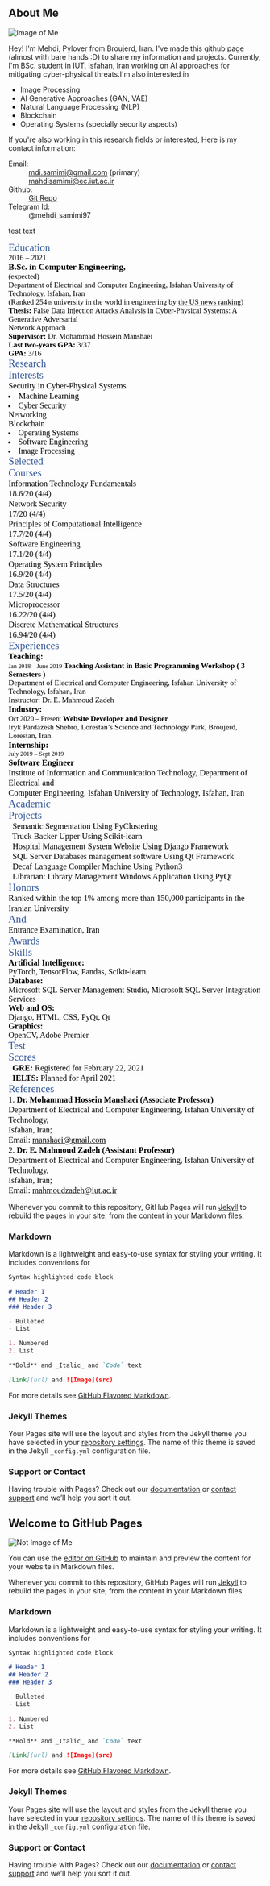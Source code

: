 ## About Me

![Image of Me](https://github.com/mahdisamimi/mahdisamimi.github.io/raw/main/assets/photo_2021-01-29_17-40-42.jpg)

Hey! I'm Mehdi, Pylover from Broujerd, Iran. I've made this github page (almost with bare hands :D) to share my information and projects.
Currently, I'm BSc. student in IUT, Isfahan, Iran working on AI approaches for mitigating cyber-physical threats.I'm also interested in 
  - Image Processing
  - AI Generative Approaches (GAN, VAE)
  - Natural Language Processing (NLP)
  - Blockchain
  - Operating Systems (specially security aspects)
  
If you're also working in this research fields or interested, Here is my contact information:
  <dl>
    <dt>Email:</dt> 
      <dd><a href="mailto:mdi.samimi@gmail.com"> mdi.samimi@gmail.com</a> (primary)</dd>
      <dd><a href="mailto:mahdisamimi@ec.iut.ac.ir"> mahdisamimi@ec.iut.ac.ir</a></dd>
    <dt>Github:</dt> 
  <dd><a href="github.com/mahdisamimi"> Git Repo</a></dd>
    <dt>Telegram Id:</dt>
      <dd>@mehdi_samimi97</dd>
  </dl>
  <p>    test text</p>
  




<div class="pos" id="_86:329" style="top:329;left:86">
<span id="_20.4" style=" font-family:Times New Roman; font-size:20.4px; color:#2f5395">
  Education
</span>
</div>
<div class="pos" id="_90:363" style="top:363;left:90">
<span id="_15.0" style=" font-family:Times New Roman; font-size:15.0px; color:#000000">
2016 – 2021 </span>
</div>
<div class="pos" id="_198:361" style="top:361;left:198">
<span id="_17.1" style="font-weight:bold; font-family:Times New Roman; font-size:17.1px; color:#000000">
B.Sc. in Computer Engineering,</span>
</div>
<div class="pos" id="_96:381" style="top:381;left:96">
<span id="_14.5" style=" font-family:Times New Roman; font-size:14.5px; color:#000000">
(expected)</span>
</div>
<div class="pos" id="_198:393" style="top:393;left:198">
<span id="_14.9" style=" font-family:Times New Roman; font-size:14.9px; color:#000000">
Department of Electrical and Computer Engineering, Isfahan University of Technology, Isfahan, Iran </span>
</div>
<div class="pos" id="_198:412" style="top:412;left:198">
<span id="_14.9" style=" font-family:Times New Roman; font-size:14.9px; color:#000000">
(Ranked 254<span id="_9.5" style=" font-size:9.5px"> th</span> university in the world in engineering by <u>t</u><u>h</u><u>e</u><u> </u><u>U</u><u>S</u><u> </u><u>n</u><u>e</u><u>w</u><u>s</u><u> </u><u>r</u><u>a</u><u>n</u><u>k</u><u>i</u><u>n</u><u>g</u>)</span>
</div>
<div class="pos" id="_198:442" style="top:442;left:198">
<span id="_14.9" style="font-weight:bold; font-family:Times New Roman; font-size:14.9px; color:#000000">
Thesis: <span style="font-weight:normal"> False Data Injection Attacks Analysis in Cyber-Physical Systems: A Generative Adversarial </span></span>
</div>
<div class="pos" id="_198:461" style="top:461;left:198">
<span id="_14.9" style=" font-family:Times New Roman; font-size:14.9px; color:#000000">
Network Approach</span>
</div>
<div class="pos" id="_198:492" style="top:492;left:198">
<span id="_14.9" style="font-weight:bold; font-family:Times New Roman; font-size:14.9px; color:#000000">
Supervisor: <span style="font-weight:normal"> Dr. Mohammad Hossein Manshaei</span></span>
</div>
<div class="pos" id="_198:522" style="top:522;left:198">
<span id="_14.9" style="font-weight:bold; font-family:Times New Roman; font-size:14.9px; color:#000000">
Last two-years GPA:  <span style="font-weight:normal"> 3/37</span></span>
</div>
<div class="pos" id="_198:552" style="top:552;left:198">
<span id="_14.9" style="font-weight:bold; font-family:Times New Roman; font-size:14.9px; color:#000000">
GPA: <span style="font-weight:normal"> 3/16</span></span>
</div>
<div class="pos" id="_90:615" style="top:615;left:90">
<span id="_20.4" style=" font-family:Times New Roman; font-size:20.4px; color:#2f5395">
Research </span>
</div>
<div class="pos" id="_93:639" style="top:639;left:93">
<span id="_20.4" style=" font-family:Times New Roman; font-size:20.4px; color:#2f5395">
Interests</span>
</div>
<div class="pos" id="_206:644" style="top:644;left:206">
<span id="_15.0" style=" font-family:Times New Roman; font-size:15.0px; color:#000000">
<span id="_16.3" style=" font-size:16.3px"> Security in Cyber-Physical Systems</span></span>
</div>
<div class="pos" id="_516:643" style="top:643;left:516">
<span id="_15.0" style=" font-family:Times New Roman; font-size:15.0px; color:#000000">
<li type="square"><span id="_16.3" style=" font-size:16.3px"> Machine Learning </span>
</li></span></div>
<div class="pos" id="_206:673" style="top:673;left:206">
<span id="_14.6" style=" font-family:Times New Roman; font-size:14.6px; color:#000000">
<li type="square"><span id="_15.8" style=" font-size:15.8px"> Cyber Security</span>
</li></span></div>
<div class="pos" id="_516:674" style="top:674;left:516">
<span id="_14.6" style=" font-family:Times New Roman; font-size:14.6px; color:#000000">
<span id="_15.8" style=" font-size:15.8px"> Networking</span></span>
</div>
<div class="pos" id="_206:704" style="top:704;left:206">
<span id="_14.6" style=" font-family:Times New Roman; font-size:14.6px; color:#000000">
<span id="_15.8" style=" font-size:15.8px"> Blockchain</span></span>
</div>
<div class="pos" id="_516:703" style="top:703;left:516">
<span id="_14.6" style=" font-family:Times New Roman; font-size:14.6px; color:#000000">
<li type="square"><span id="_15.8" style=" font-size:15.8px"> Operating Systems</span>
</li></span></div>
<div class="pos" id="_206:733" style="top:733;left:206">
<span id="_14.6" style=" font-family:Times New Roman; font-size:14.6px; color:#000000">
<li type="square"><span id="_15.8" style=" font-size:15.8px"> Software Engineering</span>
</li></span></div>
<div class="pos" id="_516:733" style="top:733;left:516">
<span id="_14.6" style=" font-family:Times New Roman; font-size:14.6px; color:#000000">
<li type="square"><span id="_15.8" style=" font-size:15.8px"> Image Processing </span>
</li></span></div>
<div class="pos" id="_93:792" style="top:792;left:93">
<span id="_20.4" style=" font-family:Times New Roman; font-size:20.4px; color:#2f5395">
Selected </span>
</div>
<div class="pos" id="_95:815" style="top:815;left:95">
<span id="_20.4" style=" font-family:Times New Roman; font-size:20.4px; color:#2f5395">
Courses</span>
</div>
<div class="pos" id="_206:819" style="top:819;left:206">
<span id="_16.3" style=" font-family:Times New Roman; font-size:16.3px; color:#000000">
Information Technology Fundamentals</span>
</div>
<div class="pos" id="_724:819" style="top:819;left:724">
<span id="_16.3" style=" font-family:Times New Roman; font-size:16.3px; color:#000000">
18.6/20 (4/4)</span>
</div>
<div class="pos" id="_206:842" style="top:842;left:206">
<span id="_16.3" style=" font-family:Times New Roman; font-size:16.3px; color:#000000">
Network Security</span>
</div>
<div class="pos" id="_724:842" style="top:842;left:724">
<span id="_16.3" style=" font-family:Times New Roman; font-size:16.3px; color:#000000">
17/20 (4/4)</span>
</div>
<div class="pos" id="_206:864" style="top:864;left:206">
<span id="_16.3" style=" font-family:Times New Roman; font-size:16.3px; color:#000000">
Principles of Computational Intelligence</span>
</div>
<div class="pos" id="_724:864" style="top:864;left:724">
<span id="_16.3" style=" font-family:Times New Roman; font-size:16.3px; color:#000000">
17.7/20 (4/4)</span>
</div>
<div class="pos" id="_206:887" style="top:887;left:206">
<span id="_16.3" style=" font-family:Times New Roman; font-size:16.3px; color:#000000">
Software Engineering</span>
</div>
<div class="pos" id="_724:887" style="top:887;left:724">
<span id="_16.3" style=" font-family:Times New Roman; font-size:16.3px; color:#000000">
17.1/20 (4/4)</span>
</div>
<div class="pos" id="_206:909" style="top:909;left:206">
<span id="_16.3" style=" font-family:Times New Roman; font-size:16.3px; color:#000000">
Operating System Principles</span>
</div>
<div class="pos" id="_724:909" style="top:909;left:724">
<span id="_16.3" style=" font-family:Times New Roman; font-size:16.3px; color:#000000">
16.9/20 (4/4)</span>
</div>
<div class="pos" id="_206:932" style="top:932;left:206">
<span id="_16.3" style=" font-family:Times New Roman; font-size:16.3px; color:#000000">
Data Structures</span>
</div>
<div class="pos" id="_724:932" style="top:932;left:724">
<span id="_16.3" style=" font-family:Times New Roman; font-size:16.3px; color:#000000">
17.5/20 (4/4)</span>
</div>
<div class="pos" id="_206:953" style="top:953;left:206">
<span id="_16.3" style=" font-family:Times New Roman; font-size:16.3px; color:#000000">
Microprocessor</span>
</div>
<div class="pos" id="_724:953" style="top:953;left:724">
<span id="_16.3" style=" font-family:Times New Roman; font-size:16.3px; color:#000000">
16.22/20 (4/4)</span>
</div>
<div class="pos" id="_206:977" style="top:977;left:206">
<span id="_16.3" style=" font-family:Times New Roman; font-size:16.3px; color:#000000">
Discrete Mathematical Structures</span>
</div>
<div class="pos" id="_724:977" style="top:977;left:724">
<span id="_16.3" style=" font-family:Times New Roman; font-size:16.3px; color:#000000">
16.94/20 (4/4)</span>
</div>
<div class="pos" id="_0:0" style="top:1100">
</div>
<div class="pos" id="_77:1140" style="top:1140;left:77">
<span id="_20.6" style=" font-family:Times New Roman; font-size:20.6px; color:#2f5395">
Experiences</span>
</div>
<div class="pos" id="_198:1171" style="top:1171;left:198">
<span id="_16.4" style="font-weight:bold; font-family:Times New Roman; font-size:16.4px; color:#000000">
Teaching:</span>
</div>
<div class="pos" id="_74:1202" style="top:1202;left:74">
<span id="_12.3" style=" font-family:Times New Roman; font-size:12.3px; color:#000000">
Jan 2018 – June 2019<span id="_15.1" style="font-weight:bold; font-size:15.1px"> Teaching Assistant in Basic Programming Workshop ( 3 Semesters )</span></span>
</div>
<div class="pos" id="_198:1225" style="top:1225;left:198">
<span id="_15.1" style=" font-family:Times New Roman; font-size:15.1px; color:#000000">
Department of Electrical and Computer Engineering, Isfahan University of Technology, Isfahan, Iran</span>
</div>
<div class="pos" id="_198:1248" style="top:1248;left:198">
<span id="_15.1" style=" font-family:Times New Roman; font-size:15.1px; color:#000000">
Instructor: Dr. E. Mahmoud Zadeh </span>
</div>
<div class="pos" id="_198:1304" style="top:1304;left:198">
<span id="_16.4" style="font-weight:bold; font-family:Times New Roman; font-size:16.4px; color:#000000">
Industry:</span>
</div>
<div class="pos" id="_75:1334" style="top:1334;left:75">
<span id="_13.7" style=" font-family:Times New Roman; font-size:13.7px; color:#000000">
Oct 2020 – Present<span id="_15.1" style="font-weight:bold; font-size:15.1px"> Website Developer and Designer </span></span>
</div>
<div class="pos" id="_198:1358" style="top:1358;left:198">
<span id="_15.1" style=" font-family:Times New Roman; font-size:15.1px; color:#000000">
Iryk Pardazesh Shebro, Lorestan’s Science and Technology Park, Broujerd, Lorestan, Iran</span>
</div>
<div class="pos" id="_198:1414" style="top:1414;left:198">
<span id="_16.4" style="font-weight:bold; font-family:Times New Roman; font-size:16.4px; color:#000000">
Internship:</span>
</div>
<div class="pos" id="_68:1447" style="top:1447;left:68">
<span id="_12.3" style=" font-family:Times New Roman; font-size:12.3px; color:#000000">
July 2019 – Sept 2019</span>
</div>
<div class="pos" id="_198:1446" style="top:1446;left:198">
<span id="_16.4" style="font-weight:bold; font-family:Times New Roman; font-size:16.4px; color:#000000">
Software Engineer</span>
</div>
<div class="pos" id="_198:1470" style="top:1470;left:198">
<span id="_16.4" style=" font-family:Times New Roman; font-size:16.4px; color:#000000">
Institute of Information and Communication Technology, Department of Electrical and </span>
</div>
<div class="pos" id="_198:1491" style="top:1491;left:198">
<span id="_16.4" style=" font-family:Times New Roman; font-size:16.4px; color:#000000">
Computer Engineering, Isfahan University of Technology, Isfahan, Iran</span>
</div>
<div class="pos" id="_86:1542" style="top:1542;left:86">
<span id="_20.6" style=" font-family:Times New Roman; font-size:20.6px; color:#2f5395">
Academic </span>
</div>
<div class="pos" id="_95:1566" style="top:1566;left:95">
<span id="_20.6" style=" font-family:Times New Roman; font-size:20.6px; color:#2f5395">
Projects</span>
</div>
<div class="pos" id="_198:1578" style="top:1578;left:198">
<span id="_15.1" style=" font-family:Times New Roman; font-size:15.1px; color:#000000">
&nbsp;<span id="_16.4" style=" font-size:16.4px"> Semantic Segmentation Using PyClustering </span></span>
</div>
<div class="pos" id="_198:1599" style="top:1599;left:198">
<span id="_15.1" style=" font-family:Times New Roman; font-size:15.1px; color:#000000">
&nbsp;<span id="_16.4" style=" font-size:16.4px"> Truck Backer Upper Using Scikit-learn</span></span>
</div>
<div class="pos" id="_198:1621" style="top:1621;left:198">
<span id="_15.1" style=" font-family:Times New Roman; font-size:15.1px; color:#000000">
&nbsp;<span id="_16.4" style=" font-size:16.4px"> Hospital Management System Website Using Django Framework</span></span>
</div>
<div class="pos" id="_198:1643" style="top:1643;left:198">
<span id="_15.1" style=" font-family:Times New Roman; font-size:15.1px; color:#000000">
&nbsp;<span id="_16.4" style=" font-size:16.4px"> SQL Server Databases management software Using Qt Framework</span></span>
</div>
<div class="pos" id="_198:1665" style="top:1665;left:198">
<span id="_15.1" style=" font-family:Times New Roman; font-size:15.1px; color:#000000">
&nbsp;<span id="_16.4" style=" font-size:16.4px"> Decaf Language Compiler Machine Using Python3</span></span>
</div>
<div class="pos" id="_198:1687" style="top:1687;left:198">
<span id="_15.1" style=" font-family:Times New Roman; font-size:15.1px; color:#000000">
&nbsp;<span id="_16.4" style=" font-size:16.4px"> Librarian: Library Management Windows Application Using PyQt</span></span>
</div>
<div class="pos" id="_98:1738" style="top:1738;left:98">
<span id="_20.6" style=" font-family:Times New Roman; font-size:20.6px; color:#2f5395">
Honors</span>
</div>
<div class="pos" id="_198:1754" style="top:1754;left:198">
<span id="_16.4" style=" font-family:Times New Roman; font-size:16.4px; color:#000000">
Ranked within the top 1% among more than 150,000 participants in the Iranian University </span>
</div>
<div class="pos" id="_110:1773" style="top:1773;left:110">
<span id="_20.6" style=" font-family:Times New Roman; font-size:20.6px; color:#2f5395">
And</span>
</div>
<div class="pos" id="_198:1774" style="top:1774;left:198">
<span id="_16.4" style=" font-family:Times New Roman; font-size:16.4px; color:#000000">
Entrance Examination, Iran</span>
</div>
<div class="pos" id="_96:1808" style="top:1808;left:96">
<span id="_20.6" style=" font-family:Times New Roman; font-size:20.6px; color:#2f5395">
Awards</span>
</div>
<div class="pos" id="_105:1875" style="top:1875;left:105">
<span id="_20.6" style=" font-family:Times New Roman; font-size:20.6px; color:#2f5395">
Skills</span>
</div>
<div class="pos" id="_198:1900" style="top:1900;left:198">
<span id="_16.0" style="font-weight:bold; font-family:Times New Roman; font-size:16.0px; color:#000000">
Artificial Intelligence:</span>
</div>
<div class="pos" id="_198:1925" style="top:1925;left:198">
<span id="_16.0" style=" font-family:Times New Roman; font-size:16.0px; color:#000000">
PyTorch, TensorFlow, Pandas, Scikit-learn</span>
</div>
<div class="pos" id="_198:1958" style="top:1958;left:198">
<span id="_16.0" style="font-weight:bold; font-family:Times New Roman; font-size:16.0px; color:#000000">
Database:</span>
</div>
<div class="pos" id="_198:1983" style="top:1983;left:198">
<span id="_16.0" style=" font-family:Times New Roman; font-size:16.0px; color:#000000">
Microsoft SQL Server Management Studio, Microsoft SQL Server Integration Services</span>
</div>
<div class="pos" id="_198:2016" style="top:2016;left:198">
<span id="_16.0" style="font-weight:bold; font-family:Times New Roman; font-size:16.0px; color:#000000">
Web and OS:</span>
</div>
<div class="pos" id="_198:2040" style="top:2040;left:198">
<span id="_16.0" style=" font-family:Times New Roman; font-size:16.0px; color:#000000">
Django, HTML, CSS, PyQt, Qt</span>
</div>
<div class="pos" id="_198:2074" style="top:2074;left:198">
<span id="_16.0" style="font-weight:bold; font-family:Times New Roman; font-size:16.0px; color:#000000">
Graphics:</span>
</div>
<div class="pos" id="_198:2097" style="top:2097;left:198">
<span id="_16.0" style=" font-family:Times New Roman; font-size:16.0px; color:#000000">
OpenCV, Adobe Premier</span>
</div>
<div class="pos" id="_0:0" style="top:2200">
</div>
<div class="pos" id="_110:2240" style="top:2240;left:110">
<span id="_20.4" style=" font-family:Times New Roman; font-size:20.4px; color:#2f5395">
Test </span>
</div>
<div class="pos" id="_100:2275" style="top:2275;left:100">
<span id="_20.4" style=" font-family:Times New Roman; font-size:20.4px; color:#2f5395">
Scores</span>
</div>
<div class="pos" id="_198:2269" style="top:2269;left:198">
<span id="_15.0" style=" font-family:Times New Roman; font-size:15.0px; color:#000000">
&nbsp;<span id="_16.3" style="font-weight:bold; font-size:16.3px"> GRE: </span><span id="_16.3" style=" font-size:16.3px"> Registered for February 22, 2021</span></span>
</div>
<div class="pos" id="_198:2291" style="top:2291;left:198">
<span id="_15.0" style=" font-family:Times New Roman; font-size:15.0px; color:#000000">
&nbsp;<span id="_16.3" style="font-weight:bold; font-size:16.3px"> IELTS: </span><span id="_16.3" style=" font-size:16.3px"> Planned for April 2021</span></span>
</div>
<div class="pos" id="_82:2377" style="top:2377;left:82">
<span id="_20.4" style=" font-family:Times New Roman; font-size:20.4px; color:#2f5395">
References</span>
</div>
<div class="pos" id="_198:2410" style="top:2410;left:198">
<span id="_16.3" style=" font-family:Times New Roman; font-size:16.3px; color:#000000">
1.<span style="font-weight:bold"> Dr. Mohammad Hossein Manshaei (Associate Professor)</span></span>
</div>
<div class="pos" id="_223:2431" style="top:2431;left:223">
<span id="_16.3" style=" font-family:Times New Roman; font-size:16.3px; color:#000000">
Department of Electrical and Computer Engineering, Isfahan University of Technology, </span>
</div>
<div class="pos" id="_223:2451" style="top:2451;left:223">
<span id="_16.3" style=" font-family:Times New Roman; font-size:16.3px; color:#000000">
Isfahan, Iran; </span>
</div>
<div class="pos" id="_223:2472" style="top:2472;left:223">
<span id="_16.3" style=" font-family:Times New Roman; font-size:16.3px; color:#000000">
Email: <u>m</u><u>a</u><u>n</u><u>s</u><u>h</u><u>a</u><u>e</u><u>i</u><u>@</u><u>g</u><u>m</u><u>a</u><u>i</u><u>l</u><u>.</u><u>c</u><u>o</u><u>m</u></span>
</div>
<div class="pos" id="_198:2493" style="top:2493;left:198">
<span id="_16.3" style=" font-family:Times New Roman; font-size:16.3px; color:#000000">
2.<span style="font-weight:bold"> Dr. E. Mahmoud Zadeh (Assistant Professor)</span></span>
</div>
<div class="pos" id="_223:2513" style="top:2513;left:223">
<span id="_16.3" style=" font-family:Times New Roman; font-size:16.3px; color:#000000">
Department of Electrical and Computer Engineering, Isfahan University of Technology, </span>
</div>
<div class="pos" id="_223:2534" style="top:2534;left:223">
<span id="_16.3" style=" font-family:Times New Roman; font-size:16.3px; color:#000000">
Isfahan, Iran; </span>
</div>
<div class="pos" id="_223:2555" style="top:2555;left:223">
<span id="_16.3" style=" font-family:Times New Roman; font-size:16.3px; color:#000000">
Email: <u>m</u><u>a</u><u>h</u><u>m</u><u>o</u><u>u</u><u>d</u><u>z</u><u>a</u><u>d</u><u>e</u><u>h</u><u>@</u><u>i</u><u>u</u><u>t</u><u>.</u><u>a</u><u>c</u><u>.</u><u>i</u><u>r</u></span>
</div>
</nowrap>




Whenever you commit to this repository, GitHub Pages will run [Jekyll](https://jekyllrb.com/) to rebuild the pages in your site, from the content in your Markdown files.

### Markdown

Markdown is a lightweight and easy-to-use syntax for styling your writing. It includes conventions for

```markdown
Syntax highlighted code block

# Header 1
## Header 2
### Header 3

- Bulleted
- List

1. Numbered
2. List

**Bold** and _Italic_ and `Code` text

[Link](url) and ![Image](src)
```

For more details see [GitHub Flavored Markdown](https://guides.github.com/features/mastering-markdown/).

### Jekyll Themes

Your Pages site will use the layout and styles from the Jekyll theme you have selected in your [repository settings](https://github.com/mahdisamimi/mahdisamimi.github.io/settings). The name of this theme is saved in the Jekyll `_config.yml` configuration file.

### Support or Contact

Having trouble with Pages? Check out our [documentation](https://docs.github.com/categories/github-pages-basics/) or [contact support](https://support.github.com/contact) and we’ll help you sort it out.

## Welcome to GitHub Pages

![Not Image of Me](https://github.com/mahdisamimi/mahdisamimi.github.io/raw/main/assets/photo_2021-01-29_17-40-42.jpg)

You can use the [editor on GitHub](https://github.com/mahdisamimi/mahdisamimi.github.io/edit/main/index.md) to maintain and preview the content for your website in Markdown files.

Whenever you commit to this repository, GitHub Pages will run [Jekyll](https://jekyllrb.com/) to rebuild the pages in your site, from the content in your Markdown files.

### Markdown

Markdown is a lightweight and easy-to-use syntax for styling your writing. It includes conventions for

```markdown
Syntax highlighted code block

# Header 1
## Header 2
### Header 3

- Bulleted
- List

1. Numbered
2. List

**Bold** and _Italic_ and `Code` text

[Link](url) and ![Image](src)
```

For more details see [GitHub Flavored Markdown](https://guides.github.com/features/mastering-markdown/).

### Jekyll Themes

Your Pages site will use the layout and styles from the Jekyll theme you have selected in your [repository settings](https://github.com/mahdisamimi/mahdisamimi.github.io/settings). The name of this theme is saved in the Jekyll `_config.yml` configuration file.

### Support or Contact

Having trouble with Pages? Check out our [documentation](https://docs.github.com/categories/github-pages-basics/) or [contact support](https://support.github.com/contact) and we’ll help you sort it out.

